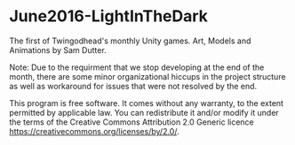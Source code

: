 # June2016-LightInTheDark
The first of Twingodhead's monthly Unity games. Art, Models and Animations by Sam Dutter.

Note: Due to the requirment that we stop developing at the end of the month, there are some minor organizational hiccups in the project structure as well as workaround for issues that were not resolved by the end. 

 This program is free software. It comes without any warranty, to the extent permitted by applicable law. You can redistribute it and/or modify it under the terms of the Creative Commons Attribution 2.0 Generic licence https://creativecommons.org/licenses/by/2.0/. 
 
